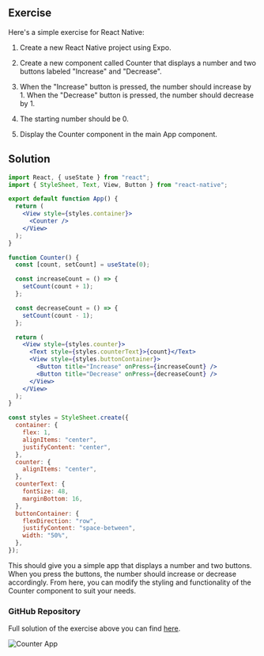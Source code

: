 ## Exercise

Here's a simple exercise for React Native:

1. Create a new React Native project using Expo.

2. Create a new component called Counter that displays a number and two buttons labeled "Increase" and "Decrease".

3. When the "Increase" button is pressed, the number should increase by 1. When the "Decrease" button is pressed, the number should decrease by 1.

4. The starting number should be 0.

5. Display the Counter component in the main App component.

## Solution

```jsx
import React, { useState } from "react";
import { StyleSheet, Text, View, Button } from "react-native";

export default function App() {
  return (
    <View style={styles.container}>
      <Counter />
    </View>
  );
}

function Counter() {
  const [count, setCount] = useState(0);

  const increaseCount = () => {
    setCount(count + 1);
  };

  const decreaseCount = () => {
    setCount(count - 1);
  };

  return (
    <View style={styles.counter}>
      <Text style={styles.counterText}>{count}</Text>
      <View style={styles.buttonContainer}>
        <Button title="Increase" onPress={increaseCount} />
        <Button title="Decrease" onPress={decreaseCount} />
      </View>
    </View>
  );
}

const styles = StyleSheet.create({
  container: {
    flex: 1,
    alignItems: "center",
    justifyContent: "center",
  },
  counter: {
    alignItems: "center",
  },
  counterText: {
    fontSize: 48,
    marginBottom: 16,
  },
  buttonContainer: {
    flexDirection: "row",
    justifyContent: "space-between",
    width: "50%",
  },
});
```

This should give you a simple app that displays a number and two buttons. When you press the buttons, the number should increase or decrease accordingly. From here, you can modify the styling and functionality of the Counter component to suit your needs.

### GitHub Repository

Full solution of the exercise above you can find [here](https://github.com/SamuelFoc/Cerebro-Stream-Projects/tree/main/FrontEnd/ReactNative/Counter).

![Counter App](/Articles/FrontEnd/ReactNative/exercise1.png)
